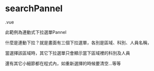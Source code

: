 # searchPannel
.vue

此範例為連動式下拉選單Pannel

什麼是連動下拉？就是畫面有三個下拉選單，各別是區域、科別、人員名稱，

當選擇該區域時，其它下拉選單只會顯示當下區域裡的科別及人員

還有其它小細節都在程式內，如重新選擇的時候要清空…等等
